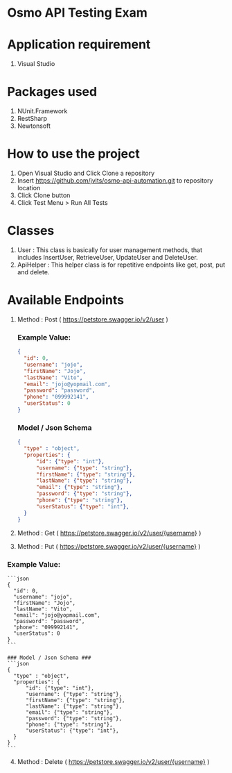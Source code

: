 # Osmo API Testing Exam

# Application requirement 
1. Visual Studio

# Packages used
1. NUnit.Framework
2. RestSharp
3. Newtonsoft

# How to use the project
1. Open Visual Studio and Click Clone a repository
2. Insert https://github.com/jvits/osmo-api-automation.git to repository location
3. Click Clone button
4. Click Test Menu > Run All Tests

# Classes
1. User : This class is basically for user management methods, that includes InsertUser, RetrieveUser, UpdateUser and DeleteUser.
2. ApiHelper : This helper class is for repetitive endpoints like get, post, put and delete.

# Available Endpoints
1. Method : Post  ( https://petstore.swagger.io/v2/user )
    ### Example Value: ###
    ```json
    {
      "id": 0,
      "username": "jojo",
      "firstName": "Jojo",
      "lastName": "Vito",
      "email": "jojo@yopmail.com",
      "password": "password",
      "phone": "099992141",
      "userStatus": 0
    }
    ```
    
    ### Model / Json Schema ###
    ```json
    {
      "type" : "object",
      "properties": {
          "id": {"type": "int"},
          "username": {"type": "string"},
          "firstName": {"type": "string"},
          "lastName": {"type": "string"},
          "email": {"type": "string"},
          "password": {"type": "string"},
          "phone": {"type": "string"},
          "userStatus": {"type": "int"},
      }
    }
    ```

2. Method : Get ( https://petstore.swagger.io/v2/user/{username} )

3. Method : Put ( https://petstore.swagger.io/v2/user/{username} )

  ### Example Value: ###
    ```json
    {
      "id": 0,
      "username": "jojo",
      "firstName": "Jojo",
      "lastName": "Vito",
      "email": "jojo@yopmail.com",
      "password": "password",
      "phone": "099992141",
      "userStatus": 0
    }
    ```
    
    ### Model / Json Schema ###
    ```json
    {
      "type" : "object",
      "properties": {
          "id": {"type": "int"},
          "username": {"type": "string"},
          "firstName": {"type": "string"},
          "lastName": {"type": "string"},
          "email": {"type": "string"},
          "password": {"type": "string"},
          "phone": {"type": "string"},
          "userStatus": {"type": "int"},
      }
    }
    ```
4. Method : Delete ( https://petstore.swagger.io/v2/user/{username} )

